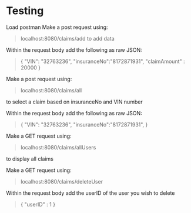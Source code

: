 # Testing

Load postman
Make a post request using: 
> localhost:8080/claims/add 
to add data

Within the request body add the following as raw JSON:

>{
    "VIN": "32763236",
    "insuranceNo":"8172871931",
    "claimAmount" : 20000
}

Make a post request using: 
> localhost:8080/claims/all

to select a claim based on insuranceNo and VIN number

Within the request body add the following as raw JSON:

>{
    "VIN": "32763236",
    "insuranceNo":"8172871931",
}

Make a GET request using: 
> localhost:8080/claims/allUsers

to display all claims


Make a GET request using: 
> localhost:8080/claims/deleteUser

Within the request body add the userID of the user you wish to delete

>{
    "userID" : 1
}
